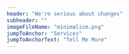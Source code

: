```yaml
---
header: "We're serious about changes"
subheader: ""
imageFileName: "minimalism.png"
jumpToAnchor: "Services"
jumpToAnchorText: "Tell Me More"
---
```

